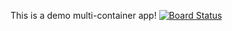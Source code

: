This is a demo multi-container app!
[![Board Status](https://sonamch.visualstudio.com/ee465b8f-54a0-4785-8f71-c5c9893551e6/bb9015f7-47fc-4601-8b4f-4c965db2427b/_apis/work/boardbadge/67ee134b-a230-4083-b5bb-a28482e95fa3)](https://sonamch.visualstudio.com/ee465b8f-54a0-4785-8f71-c5c9893551e6/_boards/board/t/bb9015f7-47fc-4601-8b4f-4c965db2427b/Microsoft.RequirementCategory/)
